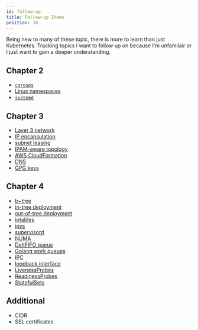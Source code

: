 ```yaml
---
id: follow-up
title: Follow-up Items
position: 18
---
```


Being new to many of these topic, there is more to learn than just Kubernetes.  Tracking topics I want to follow up on because I'm unfamilair or I just want to gain a deeper understanding.


## Chapter 2

- [`cgroups`](./chapter02#borg-heritage)
- [Linux namespaces](./chapter02#borg-heritage)
- [`systemd`](./chapter02#kubernetes-architecture)


## Chapter 3

- [Layer 3 network](./chapter03#calico)
- [IP encapsulation](./chapter03#calico)
- [subnet leasing](./chapter03#flannel)
- [IPAM-aware topology](./chapter03#romana)
- [AWS CloudFormation](./chapter03#kube-aws)
- [DNS](./chapter03#kubicorn)
- [GPG keys](./chapter03.md#lab-31-install-kubernetes)


## Chapter 4

- [b+tree](./chapter04.md#etcd-database)
- [in-tree deployment](./chapter04.md#other-agents)
- [out-of-tree deployment](./chapter04.md#other-agents)
- [iptables](./chapter04.md#worker-nodes)
- [ipvs](./chapter04.md#worker-nodes)
- [supervisord](./chapter04.md#worker-nodes)
- [NUMA](./chapter04.md#kubelet)
- [DeltFIFO queue](./chapter04.md#operators)
- [Golang work queues](./chapter04.md#operators)
- [IPC](./chapter04.md#pods)
- [loopback interface](./chapter04.md#pods)
- [LivenessProbes](./chapter04.md#init-containers)
- [ReadinessProbes](./chapter04.md#init-containers)
- [StatefulSets](./chapter04.md#init-containers)


## Additional

- CIDR
- SSL certificates
